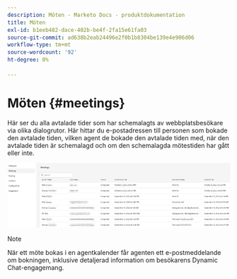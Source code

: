 ```yaml
---
description: Möten - Marketo Docs - produktdokumentation
title: Möten
exl-id: b1eeb482-dace-402b-be4f-2fa15e61fa03
source-git-commit: ad638b2eab24496e2f0b1b8304be139e4e906d06
workflow-type: tm+mt
source-wordcount: '92'
ht-degree: 0%

---
```


# Möten {#meetings}

Här ser du alla avtalade tider som har schemalagts av webbplatsbesökare via olika dialogrutor. Här hittar du e-postadressen till personen som bokade den avtalade tiden, vilken agent de bokade den avtalade tiden med, när den avtalade tiden är schemalagd och om den schemalagda mötestiden har gått eller inte.

![](assets/meetings-1.png)

>[!NOTE]
>
>När ett möte bokas i en agentkalender får agenten ett e-postmeddelande om bokningen, inklusive detaljerad information om besökarens Dynamic Chat-engagemang.
